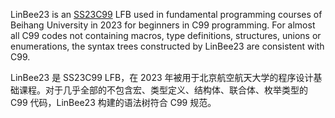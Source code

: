 LinBee23 is an [SS23C99](../../../SSL/SSC/SS23C99) LFB used in fundamental programming courses of Beihang University in 2023 for beginners in C99 programming. For almost all C99 codes not containing macros, type definitions, structures, unions or enumerations, the syntax trees constructed by LinBee23 are consistent with C99.

LinBee23 是 SS23C99 LFB，在 2023 年被用于北京航空航天大学的程序设计基础课程。对于几乎全部的不包含宏、类型定义、结构体、联合体、枚举类型的 C99 代码，LinBee23 构建的语法树符合 C99 规范。
